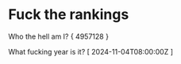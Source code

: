# Fuck the rankings

Who the hell am I?
{ 4957128 }

What fucking year is it?
[ 2024-11-04T08:00:00Z ]
